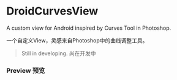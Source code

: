 # DroidCurvesView
A custom view for Android inspired by Curves Tool in Photoshop.

一个自定义View，灵感来自Photoshop中的曲线调整工具。

> Still in developing. 尚在开发中

### Preview 预览